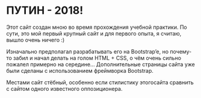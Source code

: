 # ПУТИН - 2018!

Этот сайт создан мною во время прохождения учебной практики. По сути, это мой первый крупный сайт и для первого опыта, я считаю, вышло очень ничего :)

Изначально предполагал разрабатывать его на Bootstrap’e, но почему-то забил и начал делать на голом HTML + CSS, о чём очень сильно пожалел примерно на середине... Дополнительные страницы сайта уже были сделаны с использованием фреймворка Bootstrap.

Местами сайт стёбный, особенно если стилистику этогосайта сравнить с сайтом одного известного оппозиционера.   
